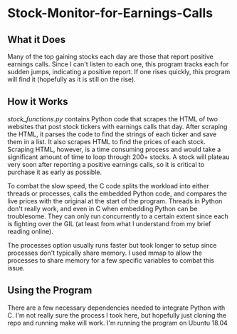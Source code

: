 # Stock-Monitor-for-Earnings-Calls

## What it Does
Many of the top gaining stocks each day are those that report positive earnings calls. Since I can't listen to each one, this program tracks each for sudden jumps, indicating a positive report. If one rises quickly, this program will find it (hopefully as it is still on the rise).


## How it Works
*stock_functions.py* contains Python code that scrapes the HTML of two websites that post stock tickers with earnings calls that day. After scraping the HTML, it parses the code to find the strings of each ticker and save them in a list. It also scrapes HTML to find the prices of each stock. Scraping HTML, however, is a time consuming process and would take a significant amount of time to loop through 200+ stocks. A stock will plateau very soon after reporting a positive earnings calls, so it is critical to purchase it as early as possible.

To combat the slow speed, the C code splits the workload into either threads or processes, calls the embedded Python code, and compares the live prices with the original at the start of the program. Threads in Python don't really work, and even in C when embedding Python can be troublesome. They can only run concurrently to a certain extent since each is fighting over the GIL (at least from what I understand from my brief reading online).

The processes option usually runs faster but took longer to setup since processes don't typically share memory. I used mmap to allow the processes to share memory for a few specific variables to combat this issue. 

## Using the Program
There are a few necessary dependencies needed to integrate Python with C. I'm not really sure the process I took here, but hopefully just cloning the repo and running make will work. I'm running the program on Ubuntu 18.04
